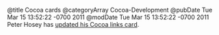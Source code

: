 @title Cocoa cards
@categoryArray Cocoa-Development
@pubDate Tue Mar 15 13:52:22 -0700 2011
@modDate Tue Mar 15 13:52:22 -0700 2011
Peter Hosey has <a href="http://boredzo.org/blog/archives/2011-03-15/useful-cocoa-links-card">updated his Cocoa links card</a>.
